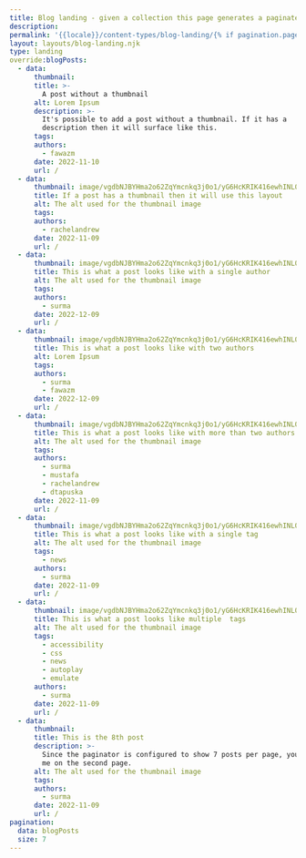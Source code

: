 ```yaml
---
title: Blog landing - given a collection this page generates a paginated list of blog cards.
description:
permalink: '{{locale}}/content-types/blog-landing/{% if pagination.pageNumber > 0 %}{{ pagination.pageNumber + 1 }}/{% endif %}index.html'
layout: layouts/blog-landing.njk
type: landing
override:blogPosts:
  - data:
      thumbnail:
      title: >-
        A post without a thumbnail
      alt: Lorem Ipsum
      description: >-
        It's possible to add a post without a thumbnail. If it has a
        description then it will surface like this.
      tags:
      authors:
        - fawazm
      date: 2022-11-10
      url: /
  - data:
      thumbnail: image/vgdbNJBYHma2o62ZqYmcnkq3j0o1/yG6HcKRIK416ewhINL0T.jpg
      title: If a post has a thumbnail then it will use this layout
      alt: The alt used for the thumbnail image
      tags:
      authors:
        - rachelandrew
      date: 2022-11-09
      url: /
  - data:
      thumbnail: image/vgdbNJBYHma2o62ZqYmcnkq3j0o1/yG6HcKRIK416ewhINL0T.jpg
      title: This is what a post looks like with a single author
      alt: The alt used for the thumbnail image
      tags:
      authors:
        - surma
      date: 2022-12-09
      url: /
  - data:
      thumbnail: image/vgdbNJBYHma2o62ZqYmcnkq3j0o1/yG6HcKRIK416ewhINL0T.jpg
      title: This is what a post looks like with two authors
      alt: Lorem Ipsum
      tags:
      authors:
        - surma
        - fawazm
      date: 2022-12-09
      url: /
  - data:
      thumbnail: image/vgdbNJBYHma2o62ZqYmcnkq3j0o1/yG6HcKRIK416ewhINL0T.jpg
      title: This is what a post looks like with more than two authors
      alt: The alt used for the thumbnail image
      tags:
      authors:
        - surma
        - mustafa
        - rachelandrew
        - dtapuska
      date: 2022-11-09
      url: /
  - data:
      thumbnail: image/vgdbNJBYHma2o62ZqYmcnkq3j0o1/yG6HcKRIK416ewhINL0T.jpg
      title: This is what a post looks like with a single tag
      alt: The alt used for the thumbnail image
      tags:
        - news
      authors:
        - surma
      date: 2022-11-09
      url: /
  - data:
      thumbnail: image/vgdbNJBYHma2o62ZqYmcnkq3j0o1/yG6HcKRIK416ewhINL0T.jpg
      title: This is what a post looks like multiple  tags
      alt: The alt used for the thumbnail image
      tags:
        - accessibility
        - css
        - news
        - autoplay
        - emulate
      authors:
        - surma
      date: 2022-11-09
      url: /
  - data:
      thumbnail:
      title: This is the 8th post
      description: >-
        Since the paginator is configured to show 7 posts per page, you'll find
        me on the second page.
      alt: The alt used for the thumbnail image
      tags:
      authors:
        - surma
      date: 2022-11-09
      url: /
pagination:
  data: blogPosts
  size: 7
---
```

